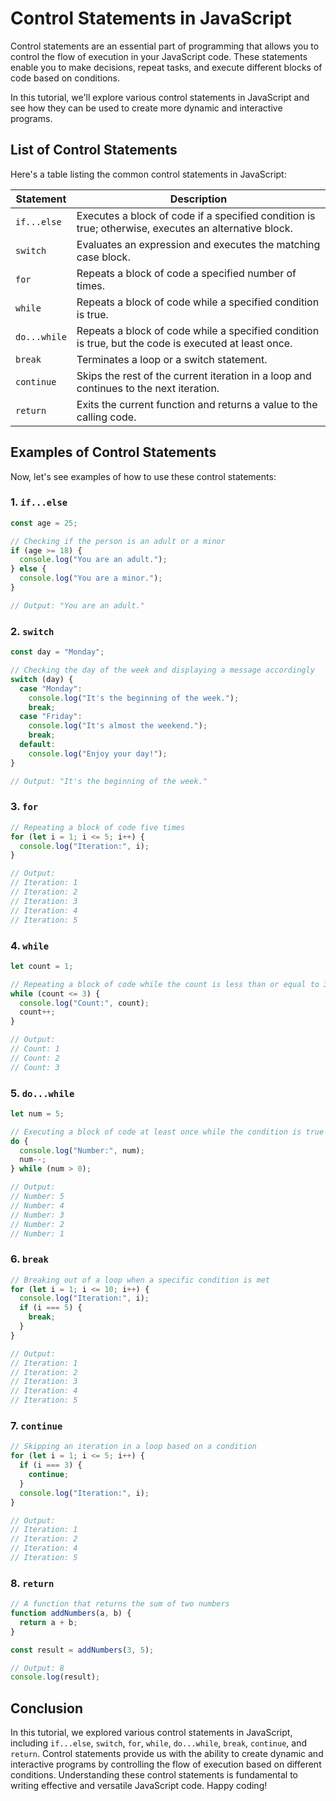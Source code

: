 # Control Statements in JavaScript

Control statements are an essential part of programming that allows you to control the flow of execution in your JavaScript code. These statements enable you to make decisions, repeat tasks, and execute different blocks of code based on conditions. 

In this tutorial, we'll explore various control statements in JavaScript and see how they can be used to create more dynamic and interactive programs.

## List of Control Statements

Here's a table listing the common control statements in JavaScript:

| Statement                 | Description                                                                                     |
| ------------------------- | ----------------------------------------------------------------------------------------------- |
| `if...else`               | Executes a block of code if a specified condition is true; otherwise, executes an alternative block.  |
| `switch`                  | Evaluates an expression and executes the matching case block.                                 |
| `for`                     | Repeats a block of code a specified number of times.                                           |
| `while`                   | Repeats a block of code while a specified condition is true.                                  |
| `do...while`              | Repeats a block of code while a specified condition is true, but the code is executed at least once. |
| `break`                   | Terminates a loop or a switch statement.                                                       |
| `continue`                | Skips the rest of the current iteration in a loop and continues to the next iteration.        |
| `return`                  | Exits the current function and returns a value to the calling code.                            |

## Examples of Control Statements

Now, let's see examples of how to use these control statements:

### 1. `if...else`

```javascript
const age = 25;

// Checking if the person is an adult or a minor
if (age >= 18) {
  console.log("You are an adult.");
} else {
  console.log("You are a minor.");
}

// Output: "You are an adult."
```

### 2. `switch`

```javascript
const day = "Monday";

// Checking the day of the week and displaying a message accordingly
switch (day) {
  case "Monday":
    console.log("It's the beginning of the week.");
    break;
  case "Friday":
    console.log("It's almost the weekend.");
    break;
  default:
    console.log("Enjoy your day!");
}

// Output: "It's the beginning of the week."
```

### 3. `for`

```javascript
// Repeating a block of code five times
for (let i = 1; i <= 5; i++) {
  console.log("Iteration:", i);
}

// Output:
// Iteration: 1
// Iteration: 2
// Iteration: 3
// Iteration: 4
// Iteration: 5
```

### 4. `while`

```javascript
let count = 1;

// Repeating a block of code while the count is less than or equal to 3
while (count <= 3) {
  console.log("Count:", count);
  count++;
}

// Output:
// Count: 1
// Count: 2
// Count: 3
```

### 5. `do...while`

```javascript
let num = 5;

// Executing a block of code at least once while the condition is true
do {
  console.log("Number:", num);
  num--;
} while (num > 0);

// Output:
// Number: 5
// Number: 4
// Number: 3
// Number: 2
// Number: 1
```

### 6. `break`

```javascript
// Breaking out of a loop when a specific condition is met
for (let i = 1; i <= 10; i++) {
  console.log("Iteration:", i);
  if (i === 5) {
    break;
  }
}

// Output:
// Iteration: 1
// Iteration: 2
// Iteration: 3
// Iteration: 4
// Iteration: 5
```

### 7. `continue`

```javascript
// Skipping an iteration in a loop based on a condition
for (let i = 1; i <= 5; i++) {
  if (i === 3) {
    continue;
  }
  console.log("Iteration:", i);
}

// Output:
// Iteration: 1
// Iteration: 2
// Iteration: 4
// Iteration: 5
```

### 8. `return`

```javascript
// A function that returns the sum of two numbers
function addNumbers(a, b) {
  return a + b;
}

const result = addNumbers(3, 5);

// Output: 8
console.log(result);
```

## Conclusion

In this tutorial, we explored various control statements in JavaScript, including `if...else`, `switch`, `for`, `while`, `do...while`, `break`, `continue`, and `return`. Control statements provide us with the ability to create dynamic and interactive programs by controlling the flow of execution based on different conditions. 
Understanding these control statements is fundamental to writing effective and versatile JavaScript code. Happy coding!
